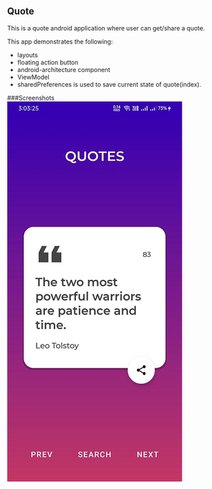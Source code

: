 ## Quote
This is a quote android application where user can get/share a quote.

This app demonstrates the following:
+ layouts
+ floating action button
+ android-architecture component
+ ViewModel
+ sharedPreferences is used to save current state of quote(index).

###Screenshots
![](screenshots/activity_main.jpg)